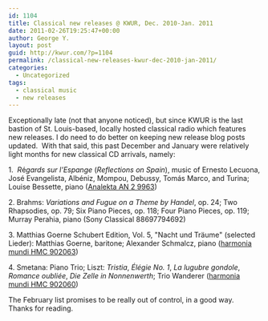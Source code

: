 ```yaml
---
id: 1104
title: Classical new releases @ KWUR, Dec. 2010-Jan. 2011
date: 2011-02-26T19:25:47+00:00
author: George Y.
layout: post
guid: http://kwur.com/?p=1104
permalink: /classical-new-releases-kwur-dec-2010-jan-2011/
categories:
  - Uncategorized
tags:
  - classical music
  - new releases
---
```

<div class="pf-content">
  <p>
    Exceptionally late (not that anyone noticed), but since KWUR is the last bastion of St. Louis-based, locally hosted classical radio which features new releases. I do need to do better on keeping new release blog posts updated.&nbsp; With that said, this past December and January were relatively light months for new classical CD arrivals, namely:
  </p>
  
  <p>
    1.&nbsp; <em>R</em>&eacute;<em>gards sur l'Espange</em> (<em>Reflections on Spain</em>), music of Ernesto Lecuona, Jos&eacute; Evangelista, Alb&eacute;niz, Mompou, Debussy, Tom&aacute;s Marco, and Turina; Louise Bessette, piano (<a href="https://www.analekta.com/en/album/Regards-Sur-L-Espagne.605.html">Analekta AN 2 9963</a>)
  </p>
  
  <p>
    2. Brahms: <em>Variations and Fugue on a Theme by Handel</em>, op. 24; Two Rhapsodies, op. 79; Six Piano Pieces, op. 118; Four Piano Pieces, op. 119; Murray Perahia, piano (Sony Classical 88697794692)
  </p>
  
  <p>
    3. Matthias Goerne Schubert Edition, Vol. 5, "Nacht und Tr&auml;ume" (selected Lieder): Matthias Goerne, baritone; Alexander Schmalcz, piano (<a href="http://www.harmoniamundi.com/#/albums?view=home&id=1592">harmonia mundi HMC 902063</a>)
  </p>
  
  <p>
    4. Smetana: Piano Trio; Liszt: <em>Tristia</em>,&nbsp;<em>&Eacute;l&eacute;gie No. 1</em>, <em>La lugubre gondole</em>, <em>Romance oubli&eacute;e</em>, <em>Die Zelle in Nonnenwerth</em>; Trio Wanderer (<a href="http://www.harmoniamundi.com/#/albums?id=1593">harmonia mundi HMC 902060</a>)
  </p>
  
  <p>
    The February list promises to be really out of control, in a good way.&nbsp; Thanks for reading.
  </p>
  
  <p>
    &nbsp;
  </p>
</div>